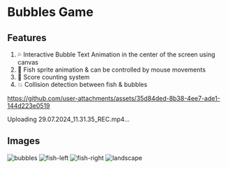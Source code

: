 # Bubbles Game

## Features
1. 💦 Interactive Bubble Text Animation in the center of the screen using canvas
2. 🦈 Fish sprite animation & can be controlled by mouse movements
3. 💯 Score counting system
4. 💥 Collision detection between fish & bubbles

https://github.com/user-attachments/assets/35d84ded-8b38-4ee7-ade1-144d223e0519

Uploading 29.07.2024_11.31.35_REC.mp4…


## Images
![bubbles](https://github.com/user-attachments/assets/f83439de-65a0-48c8-ae79-725f3da06bd6)
![fish-left](https://github.com/user-attachments/assets/3405a236-a1db-4351-bfeb-953909f60ecd)
![fish-right](https://github.com/user-attachments/assets/12e1920f-458d-45f8-b689-558389ff6ed6)
![landscape](https://github.com/user-attachments/assets/09769abd-e3f7-4953-991b-70deb753a53e)

